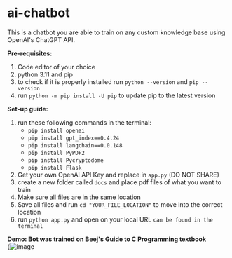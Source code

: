 # ai-chatbot

This is a chatbot you are able to train on any custom knowledge base using OpenAI's ChatGPT API.

**Pre-requisites:**
1. Code editor of your choice
2. python 3.11 and pip
3. to check if it is properly installed run `python --version` and `pip --version`
4. run `python -m pip install -U pip` to update pip to the latest version

**Set-up guide:**
1. run these following commands in the terminal:
    - `pip install openai`
    - `pip install gpt_index==0.4.24`
    - `pip install langchain==0.0.148`
    - `pip install PyPDF2`
    - `pip install Pycryptodome`
    - `pip install Flask`
2. Get your own OpenAI API Key and replace in `app.py` (DO NOT SHARE)
3. create a new folder called `docs` and place pdf files of what you want to train
4. Make sure all files are in the same location
5. Save all files and run `cd "YOUR_FILE_LOCATION"` to move into the correct location
6. run `python app.py` and open on your local URL `can be found in the terminal`

**Demo: Bot was trained on Beej's Guide to C Programming textbook** <br>
(![image](https://github.com/altonph/ai-chatbot/assets/89827405/f58a46b3-e4ae-4675-ac09-e8ec41bf08e6)

